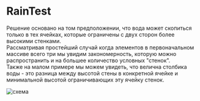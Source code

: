 # RainTest


Решение основано на том предположении, что вода может скопиться только в тех ячейках, которые ограничены с двух сторон более высокими стенками.<br>
Рассматривая простейший случай когда элементов в первоначальном массиве всего три мы увидим закономерность,
которую можно распространить и на большее количество условных "стенок".<br>
Также на малом примере мы можем увидеть, что велична столбика воды - это разница между высотой стены в конкретной ячейке
и минимальной высотой ограничивающих эту ячейку стенок.<br>


![схема](https://user-images.githubusercontent.com/73248854/153816163-796f81cc-91be-4c06-a6f5-fae68ab4433b.png)
